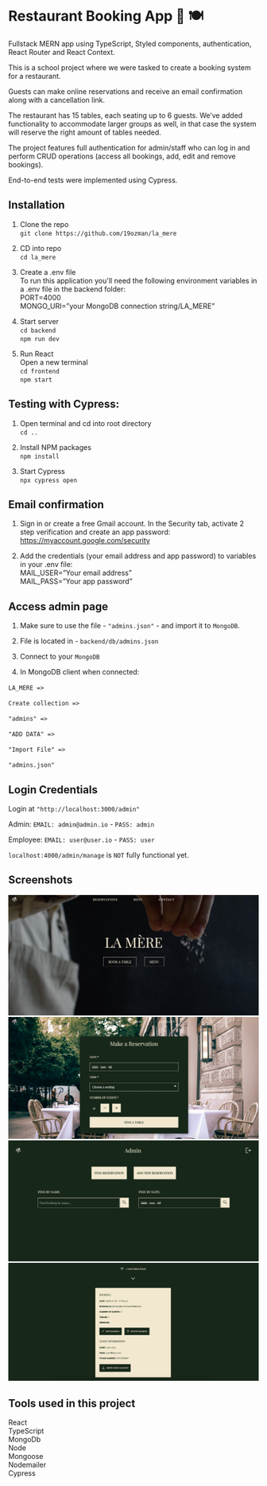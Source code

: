 # Restaurant Booking App 📅 🍽️
Fullstack MERN app using TypeScript, Styled components, authentication, React Router and React Context.

This is a school project where we were tasked to create a booking system for a restaurant. 

Guests can make online reservations and receive an email confirmation along with a cancellation link. 

The restaurant has 15 tables, each seating up to 6 guests. We’ve added functionality to accommodate larger groups as well, in that case the system will reserve the right amount of tables needed.

The project features full authentication for admin/staff who can log in and perform CRUD operations (access all bookings, add, edit and remove bookings). 

End-to-end tests were implemented using Cypress.

## Installation
1. Clone the repo\
`git clone https://github.com/19ozman/la_mere`

2. CD into repo\
`cd la_mere`

3. Create a .env file\
To run this application you'll need the following environment variables in a .env file in the backend folder:\
PORT=4000\
MONGO_URI=”your MongoDB connection string/LA_MERE”

4. Start server\
`cd backend`\
`npm run dev`

5. Run React \
Open a new terminal\
`cd frontend`\
`npm start`

## Testing with Cypress:
1. Open terminal and cd into root directory\
`cd ..`

2. Install NPM packages\
`npm install`

3. Start Cypress\
`npx cypress open`

## Email confirmation
1. Sign in or create a free Gmail account. In the Security tab, activate 2 step verification and create an app password:\
https://myaccount.google.com/security

2. Add the credentials (your email address and app password) to variables in your .env file:\
MAIL_USER=”Your email address”\
MAIL_PASS=”Your app password”

## Access admin page

1. Make sure to use the file - `"admins.json"` - and import it to `MongoDB`.

2. File is located in - `backend/db/admins.json`

3. Connect to your `MongoDB`

5. In MongoDB client when connected:

`LA_MERE =>`

`Create collection =>`

`"admins" =>`

`"ADD DATA" =>`

`"Import File" =>`

`"admins.json"`

## Login Credentials

Login at `"http://localhost:3000/admin"`

Admin: `EMAIL: admin@admin.io` - `PASS: admin`

Employee: `EMAIL: user@user.io` - `PASS: user`

`localhost:4000/admin/manage` is `NOT` fully functional yet.

## Screenshots
![](./frontend/public/assets/screenshot-landingpage.jpg)
![](./frontend/public/assets/screenshot-reservation.jpg)
![](./frontend/public/assets/screenshot-admin.jpg)
![](./frontend/public/assets/screenshot-admin-search.jpg)

## Tools used in this project
React\
TypeScript\
MongoDb\
Node\
Mongoose\
Nodemailer\
Cypress
